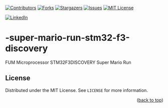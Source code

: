 <a name="readme-top"></a>


[![Contributors][contributors-shield]][contributors-url]
[![Forks][forks-shield]][forks-url]
[![Stargazers][stars-shield]][stars-url]
[![Issues][issues-shield]][issues-url]
[![MIT License][license-shield]][license-url]



[![LinkedIn][linkedin-shield]][javid-linkedin-url]

# -super-mario-run-stm32-f3-discovery

FUM Microprocessor STM32F3DISCOVERY Super Mario Run



<!-- LICENSE -->
## License

Distributed under the MIT License. See `LICENSE` for more information.

<p align="right">(<a href="#readme-top">back to top</a>)</p>



<!-- MARKDOWN LINKS & IMAGES -->
<!-- https://www.markdownguide.org/basic-syntax/#reference-style-links -->
<!-- https://ileriayo.github.io/markdown-badges/ -->

<!-- Contributors -->
[contributors-shield]: https://img.shields.io/github/contributors/javidchaji/FUM-Microprocessor-STM32F3DISCOVERY-Super-Mario-Run.svg?style=for-the-badge

[contributors-url]: https://github.com/javidchaji/FUM-Microprocessor-STM32F3DISCOVERY-Super-Mario-Run/graphs/contributors

<!-- Forks -->
[forks-shield]: https://img.shields.io/github/forks/javidchaji/FUM-Microprocessor-STM32F3DISCOVERY-Super-Mario-Run.svg?style=for-the-badge

[forks-url]: https://github.com/javidchaji/FUM-Microprocessor-STM32F3DISCOVERY-Super-Mario-RunI/network/members


<!-- Stars -->
[stars-shield]: https://img.shields.io/github/stars/javidchaji/FUM-Microprocessor-STM32F3DISCOVERY-Super-Mario-Run.svg?style=for-the-badge

[stars-url]: https://github.com/javidchaji/FUM-Microprocessor-STM32F3DISCOVERY-Super-Mario-Run/stargazers


<!-- Issues -->
[issues-shield]: https://img.shields.io/github/issues/javidchaji/FUM-Microprocessor-STM32F3DISCOVERY-Super-Mario-Run.svg?style=for-the-badge

[issues-url]: https://github.com/javidchaji/FUM-Microprocessor-STM32F3DISCOVERY-Super-Mario-Run/issues


<!-- License -->
[license-shield]: https://img.shields.io/github/license/javidchaji/FUM-Microprocessor-STM32F3DISCOVERY-Super-Mario-Run.svg?style=for-the-badge

[license-url]: https://github.com/javidchaji/FUM-Microprocessor-STM32F3DISCOVERY-Super-Mario-Run/blob/master/LICENSE


<!-- Linkedin -->
[linkedin-shield]: https://img.shields.io/badge/linkedin-%230077B5.svg?style=for-the-badge&logo=linkedin&logoColor=white

[javid-linkedin-url]: https://linkedin.com/in/javidchaji
